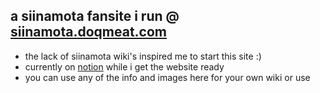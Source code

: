 ## a siinamota fansite i run @ <a href="https://siinamota.doqmeat.com" target="_blank">siinamota.doqmeat.com</a>

- the lack of siinamota wiki's inspired me to start this site :)
- currently on <a href="https://sepiarecord.notion.site/homepage-6242b9a7ce844610bdf2a9187a0a1bfb">notion</a> while i get the website ready
- you can use any of the info and images here for your own wiki or use
